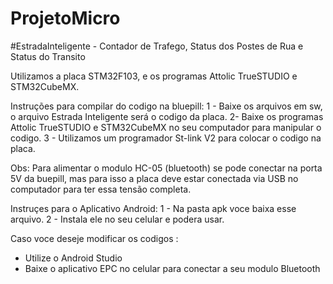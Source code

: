 # ProjetoMicro
#EstradaInteligente - Contador de Trafego, Status dos Postes de Rua e Status do Transito

Utilizamos a placa STM32F103, e os programas Attolic TrueSTUDIO e STM32CubeMX. 

Instruções para compilar do codigo na bluepill:
1 - Baixe os arquivos em sw, o arquivo Estrada Inteligente será o codigo da placa.
2- Baixe os programas Attolic TrueSTUDIO e STM32CubeMX no seu computador para manipular o codigo. 
3 - Utilizamos um programador St-link V2 para colocar o codigo na placa. 

Obs: Para alimentar o modulo HC-05 (bluetooth) se pode conectar na porta 5V da buepill, mas para isso a placa deve estar conectada via USB no computador
para ter essa tensão completa. 

Instruçes para o Aplicativo Android:
1 - Na pasta apk voce baixa esse arquivo.
2 - Instala ele no seu celular e podera usar. 

Caso voce deseje modificar os codigos :
- Utilize o Android Studio 
- Baixe o aplicativo EPC no celular para conectar a seu modulo Bluetooth 

